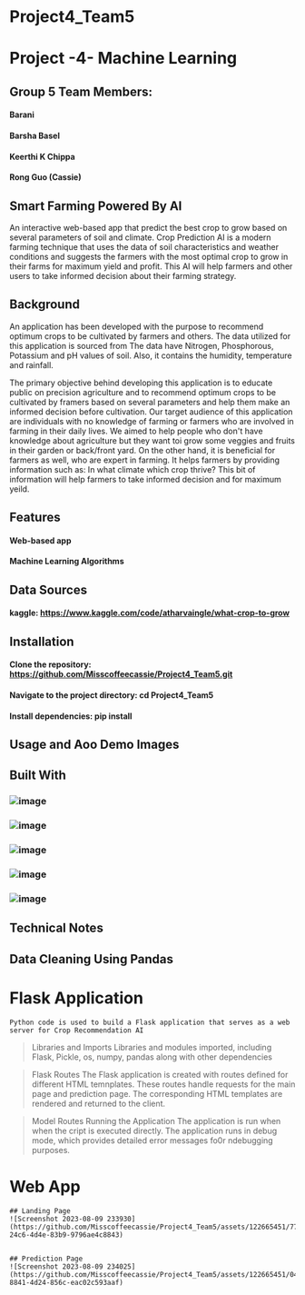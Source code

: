 # Project4_Team5
# Project -4- Machine Learning 
## Group 5 Team Members:
#### Barani 
#### Barsha Basel
#### Keerthi K Chippa 
#### Rong Guo (Cassie)

## Smart Farming Powered By AI 
An interactive web-based app that predict the best crop to grow based on several parameters of soil and climate. Crop Prediction AI is a modern farming technique that uses the data of soil characteristics and weather conditions and suggests the farmers with the most optimal crop to grow in their farms for maximum yield and profit. This AI will help farmers and other users to take informed decision about their farming strategy. 

## Background
An application has been developed with the purpose to recommend optimum crops to  be cultivated by farmers and others. The data utilized for this application is sourced from 
The data have Nitrogen, Phosphorous, Potassium and pH values of soil. Also, it contains the humidity, temperature and rainfall. 

The primary objective behind developing this application is to educate public on precision agriculture and to recommend optimum crops to be cultivated by framers based on several parameters and help them make an informed decision before cultivation. Our target audience of this application are individuals with no knowledge of farming or farmers who are involved in farming in their daily lives. We aimed to help people who don't have knowledge about agriculture but they want toi grow some veggies and fruits in their garden or back/front yard. On the other hand, it is beneficial for farmers as well, who are expert in farming. It helps farmers by providing information such as: In what climate which crop thrive? This bit of information will help farmers to take informed decision and for maximum yeild. 

## Features
#### Web-based app 
#### Machine Learning Algorithms 

## Data Sources 
#### kaggle: https://www.kaggle.com/code/atharvaingle/what-crop-to-grow

## Installation
#### Clone the repository: https://github.com/Misscoffeecassie/Project4_Team5.git
#### Navigate to the project directory: cd Project4_Team5
#### Install dependencies: pip install 

## Usage and Aoo Demo Images 
## Built With
### ![image](https://github.com/Misscoffeecassie/Project4_Team5/assets/122665451/457b5213-4957-4c7a-bdd2-3bc71319f4d2)
### ![image](https://github.com/Misscoffeecassie/Project4_Team5/assets/122665451/6fcb2bec-2a28-4aa5-9605-65ce715b033f)
### ![image](https://github.com/Misscoffeecassie/Project4_Team5/assets/122665451/ce5aa486-deec-445c-91dd-1a4c27e02403)
### ![image](https://github.com/Misscoffeecassie/Project4_Team5/assets/122665451/997f1fcb-ef5c-4766-b8b5-767503731c96)
### ![image](https://github.com/Misscoffeecassie/Project4_Team5/assets/122665451/7796ed97-20cd-4b9c-8659-67ee6c25b05f)

## Technical Notes 
## Data Cleaning Using Pandas 
# Flask Application 
    Python code is used to build a Flask application that serves as a web server for Crop Recommendation AI

> Libraries and Imports 
    Libraries and modules imported, including Flask, Pickle, os, numpy, pandas along with other dependencies 
  
> Flask Routes 
    The Flask application is created with routes defined for different HTML temnplates. These routes handle requests for the main page and prediction page. The corresponding HTML templates are rendered and returned to the client.  

> Model Routes 
> Running the Application 
    The application is run when when the cript is executed directly. The application runs in debug mode, which provides detailed error messages fo0r ndebugging purposes. 

# Web App

    ## Landing Page
    ![Screenshot 2023-08-09 233930](https://github.com/Misscoffeecassie/Project4_Team5/assets/122665451/77d711d0-24c6-4d4e-83b9-9796ae4c8843)
    

    ## Prediction Page 
    ![Screenshot 2023-08-09 234025](https://github.com/Misscoffeecassie/Project4_Team5/assets/122665451/049e537a-8841-4d24-856c-eac02c593aaf)


